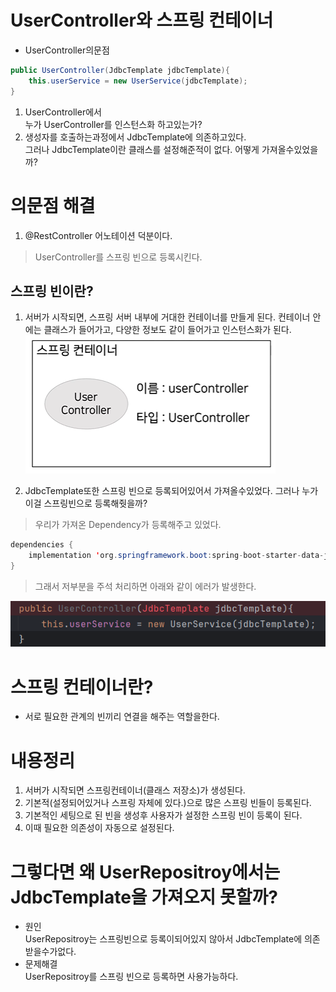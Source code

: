 # UserController와 스프링 컨테이너
- UserController의문점
```Java
public UserController(JdbcTemplate jdbcTemplate){
    this.userService = new UserService(jdbcTemplate);
}
```
1. UserController에서  
누가 UserController를 인스턴스화 하고있는가?
2. 생성자를 호출하는과정에서 JdbcTemplate에 의존하고있다.  
그러나 JdbcTemplate이란 클래스를 설정해준적이 없다.
어떻게 가져올수있었을까?

# 의문점 해결
1. @RestController 어노테이션 덕분이다.
> UserController를 스프링 빈으로 등록시킨다.
## 스프링 빈이란?
1. 서버가 시작되면, 스프링 서버 내부에 거대한 컨테이너를 만들게 된다. 컨테이너 안에는 클래스가 들어가고, 다양한 정보도 같이 들어가고 인스턴스화가 된다. 
![스프링컨테이너](./img/19강.png)

2. JdbcTemplate또한 스프링 빈으로 등록되어있어서 가져올수있었다. 그러나 누가 이걸 스프링빈으로 등록해줫을까?
> 우리가 가져온 Dependency가 등록해주고 있었다. 
```Java
dependencies {
	implementation 'org.springframework.boot:spring-boot-starter-data-jpa'
}
```
> 그래서 저부분을 주석 처리하면 아래와 같이 에러가 발생한다.  

![jdbcTemplate사진](./img/19%EA%B0%95_1.png)

# 스프링 컨테이너란?
- 서로 필요한 관계의 빈끼리 연결을 해주는 역할을한다.

# 내용정리
1. 서버가 시작되면 스프링컨테이너(클래스 저장소)가 생성된다.
2. 기본적(설정되어있거나 스프링 자체에 있다.)으로 많은 스프링 빈들이 등록된다.
3. 기본적인 세팅으로 된 빈을 생성후 사용자가 설정한 스프링 빈이 등록이 된다.
4. 이때 필요한 의존성이 자동으로 설정된다.

# 그렇다면 왜 UserRepositroy에서는 JdbcTemplate을 가져오지 못할까?
- 원인  
UserRepositroy는 스프링빈으로 등록이되어있지 않아서 JdbcTemplate에 의존받을수가없다.
- 문제해결  
UserRepositroy를 스프링 빈으로 등록하면 사용가능하다.